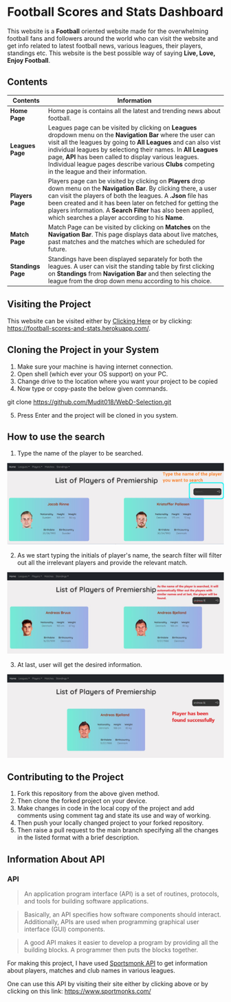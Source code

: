 # Football Scores and Stats Dashboard

This website is a **Football** oriented website made for the overwhelming football fans and followers around the world who can visit the website and get info related to latest football news, various leagues, their players, standings etc. This website is the best possible way of saying **Live, Love, Enjoy Football**.


## Contents

**Contents** | **Information**
------------ | -------------
**Home Page** | Home page is contains all the latest and trending news about football.
**Leagues Page** | Leagues page can be visited by clicking on **Leagues** dropdown menu on the **Navigation Bar** where the user can visit all the leagues by going to **All Leagues** and can also  vist individual leagues by selectiong their names. In **All Leagues** page, **API** has been called to display various leagues. Individual league pages describe various **Clubs** competing in the league and their information.
**Players Page** | Players page can be visited by clicking on **Players** drop down menu on the **Navigation Bar**. By clicking there, a user can visit the players of both the leagues. A **.Json** file has been created and it has been later on fetched for getting the players information. A **Search Filter** has also been applied, which searches a player according to his **Name**.
**Match Page** | Match Page can be visited by clicking on **Matches** on the **Navigation Bar**. This page displays data about live matches, past matches and the matches which are scheduled for future.
**Standings Page** | Standings have been displayed separately for both the leagues. A user can visit the standing table by first clicking on **Standings** from **Navigation Bar** and then selecting the league from the drop down menu according to his choice. 


## Visiting the Project

This website can be visited either by [Clicking Here](https://football-scores-and-stats.herokuapp.com/) or by clicking: https://football-scores-and-stats.herokuapp.com/.


## Cloning the Project in your System

1. Make sure your machine is having internet connection.
2. Open shell (which ever your OS support) on your PC.
3. Change drive to the location where you want your project to be copied
4. Now type or copy-paste the below given commands.

git clone https://github.com/Mudit018/WebD-Selection.git

5. Press Enter and the project will be cloned in you system.

## How to use the search 

1. Type the name of the player to be searched.

![Image 1](https://github.com/Mudit018/Mudit018-Webd-Round2/blob/main/Snip1.jpg?raw=true) 


2. As we start typing the initials of player's name, the search filter will filter out all the irrelevant players and provide the relevant match.

![Image2](https://github.com/Mudit018/Mudit018-Webd-Round2/blob/main/Snip2.jpg?raw=true)


3. At last, user will get the desired information. 

![Image3](https://github.com/Mudit018/Mudit018-Webd-Round2/blob/main/snip3.jpg?raw=true)



## Contributing to the Project

1. Fork this repository from the above given method.
1. Then clone the forked project on your device.
1. Make changes in code in the local copy of the project and add comments using comment tag and state its use and way of working.
1. Then push your locally changed project to your forked repository.
1. Then raise a pull request to the main branch specifying all the changes in the listed format with a brief description.


## Information About API

### API
> An application program interface (API) is a set of routines, protocols, and
tools for building software applications.

> Basically, an API specifies how software components should interact.
Additionally, APIs are used when programming graphical user interface (GUI)
components.

> A good API makes it easier to develop a program by providing all the
building blocks. A programmer then puts the blocks together.




For making this project, I have used [Sportsmonk API](https://www.sportmonks.com/) to get information about players, matches and club names in various leagues.

One can use this API by visiting their site either by clicking above or by clicking on this link: https://www.sportmonks.com/

